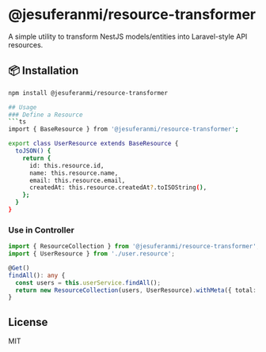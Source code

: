 # @jesuferanmi/resource-transformer

A simple utility to transform NestJS models/entities into Laravel-style API resources.

## 📦 Installation

```bash
npm install @jesuferanmi/resource-transformer

## Usage
### Define a Resource
```ts
import { BaseResource } from '@jesuferanmi/resource-transformer';

export class UserResource extends BaseResource {
  toJSON() {
    return {
      id: this.resource.id,
      name: this.resource.name,
      email: this.resource.email,
      createdAt: this.resource.createdAt?.toISOString(),
    };
  }
}
```

### Use in Controller
```ts
import { ResourceCollection } from '@jesuferanmi/resource-transformer';
import { UserResource } from './user.resource';

@Get()
findAll(): any {
  const users = this.userService.findAll();
  return new ResourceCollection(users, UserResource).withMeta({ total: users.length });
}
```

## License
MIT

